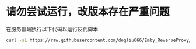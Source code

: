 # 请勿尝试运行，改版本存在严重问题

在服务器端执行以下代码以运行反代脚本
```bash
curl -sL https://raw.githubusercontent.com/dogliu666/Emby_ReverseProxy/refs/heads/beta/auto.sh | bash
```
